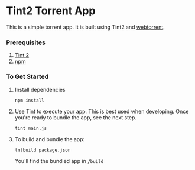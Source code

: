 # Tint2 Torrent App

This is a simple torrent app. It is built using Tint2 and [webtorrent](https://github.com/feross/webtorrent).

### Prerequisites
1. [Tint 2](https://github.com/trueinteractions/tint2)
2. [npm](http://npmjs.org/)

### To Get Started
1. Install dependencies
	```
	npm install
	```

2. Use Tint to execute your app. This is best used when developing. Once you're ready to bundle the app, see the next step.
	```
	tint main.js
	```

3. To build and bundle the app:
	```
	tntbuild package.json
	```

	You'll find the bundled app in `/build`
